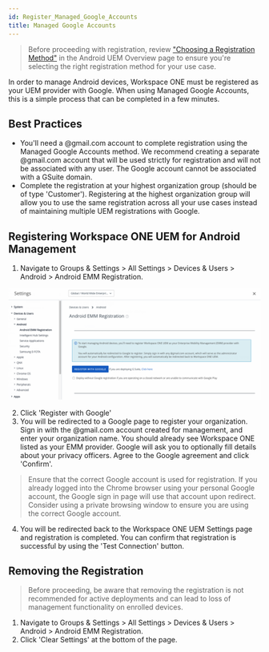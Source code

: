 ```yaml
---
id: Register_Managed_Google_Accounts
title: Managed Google Accounts
---
```


> Before proceeding with registration, review ["Choosing a Registration Method"](https://numberlock11.github.io/WSONE-Docs/docs/Google/Android_UEM_Overview#choosing-a-registration-method) in the Android UEM Overview page to ensure you're selecting the right registration method for your use case.

In order to manage Android devices, Workspace ONE must be registered as your UEM provider with Google. When using Managed Google Accounts, this is a simple process that can be completed in a few minutes.

## Best Practices

* You'll need a @gmail.com account to complete registration using the Managed Google Accounts method. We recommend creating a separate @gmail.com account that will be used strictly for registration and will not be associated with any user. The Google account cannot be associated with a GSuite domain.
* Complete the registration at your highest organization group (should be of type 'Customer'). Registering at the highest organization group will allow you to use the same registration across all your use cases instead of maintaining multiple UEM registrations with Google.

## Registering Workspace ONE UEM for Android Management

1. Navigate to Groups & Settings > All Settings > Devices & Users > Android > Android EMM Registration.

![](Screenshots/AndroidEMMRegistration.png)

2. Click 'Register with Google'
3. You will be redirected to a Google page to register your organization. Sign in with the @gmail.com account created for management, and enter your organization name. You should already see Workspace ONE listed as your EMM provider. Google will ask you to optionally fill details about your privacy officers. Agree to the Google agreement and click 'Confirm'.

> Ensure that the correct Google account is used for registration. If you already logged into the Chrome browser using your personal Google account, the Google sign in page will use that account upon redirect. Consider using a private browsing window to ensure you are using the correct Google account.

4. You will be redirected back to the Workspace ONE UEM Settings page and registration is completed. You can confirm that registration is successful by using the 'Test Connection' button.

## Removing the Registration

> Before proceeding, be aware that removing the registration is not recommended for active deployments and can lead to loss of management functionality on enrolled devices.

1. Navigate to Groups & Settings > All Settings > Devices & Users > Android > Android EMM Registration.
2. Click 'Clear Settings' at the bottom of the page.
